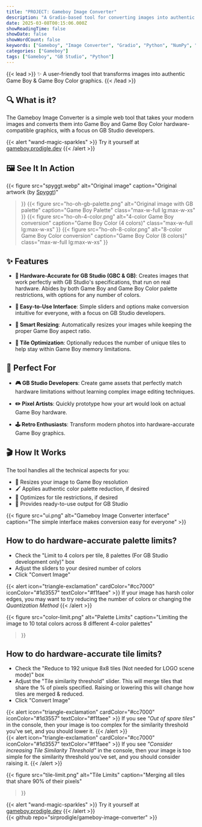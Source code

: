 ```yaml
---
title: "PROJECT: Gameboy Image Converter"
description: "A Gradio-based tool for converting images into authentic Game Boy & Game Boy Colour graphics"
date: 2025-03-08T00:15:06.000Z
showReadingTime: false
showDate: false
showWordCount: false
keywords: ["Gameboy", "Image Converter", "Gradio", "Python", "NumPy", "scikit-image", "scikit-learn", "SciPy"]
categories: ["Gameboy"]
tags: ["Gameboy", "GB Studio", "Python"]
---
```


{{< lead >}}
✨ A user-friendly tool that transforms images into authentic Game Boy & Game Boy Color graphics.
{{< /lead >}}


## 🔍 What is it?

The Gameboy Image Converter is a simple web tool that takes your modern images and converts them into Game Boy and Game Boy Color hardware-compatible graphics, with a focus on GB Studio developers.

{{< alert "wand-magic-sparkles" >}}
Try it yourself at [gameboy.prodigle.dev](https://gameboy.prodigle.dev)
{{< /alert >}}

## 🖼️ See It In Action
{{< figure
    src="spyggt.webp"
    alt="Original image"
    caption="Original artwork (by [Spyggt](https://www.x.com/spyggt))"
  >}}
  {{< figure
      src="ho-oh-gb-palette.png"
      alt="Original image with GB palette"
      caption="Game Boy Palette"
      class="max-w-full lg:max-w-xs"
  >}}
  {{< figure
      src="ho-oh-4-color.png"
      alt="4-color Game Boy conversion"
      caption="Game Boy Color (4 colors)"
      class="max-w-full lg:max-w-xs"
  >}}
  {{< figure
      src="ho-oh-8-color.png"
      alt="8-color Game Boy Color conversion"
      caption="Game Boy Color (8 colors)"
      class="max-w-full lg:max-w-xs"
  >}}

## ✨ Features

- **🎨 Hardware-Accurate for GB Studio (GBC & GB)**: Creates images that work perfectly with GB Studio's specifications, that run on real hardware. Abides by both Game Boy and Game Boy Color palette restrictions, with options for any number of colors.

- **📱 Easy-to-Use Interface**: Simple sliders and options make conversion intuitive for everyone, with a focus on GB Studio developers.

- **📐 Smart Resizing**: Automatically resizes your images while keeping the proper Game Boy aspect ratio.

- **🧩 Tile Optimization**: Optionally reduces the number of unique tiles to help stay within Game Boy memory limitations.

## 🎯 Perfect For
- **🎮 GB Studio Developers**: Create game assets that perfectly match hardware limitations without learning complex image editing techniques.

- **✏️ Pixel Artists**: Quickly prototype how your art would look on actual Game Boy hardware.

- **🕹️ Retro Enthusiasts**: Transform modern photos into hardware-accurate Game Boy graphics.

## 🎬 How It Works

The tool handles all the technical aspects for you:
- 📐 Resizes your image to Game Boy resolution
- 🖌️ Applies authentic color palette reduction, if desired
- 🧮 Optimizes for tile restrictions, if desired
- 💾 Provides ready-to-use output for GB Studio

{{< figure
    src="ui.png"
    alt="Gameboy Image Converter interface"
    caption="The simple interface makes conversion easy for everyone"
    >}}

## How to do hardware-accurate palette limits?
- Check the "Limit to 4 colors per tile, 8 palettes (For GB Studio development only)" box
- Adjust the sliders to your desired number of colors
- Click "Convert Image"

{{< alert icon="triangle-exclamation" cardColor="#cc7000" iconColor="#1d3557" textColor="#f1faee" >}}
If your image has harsh color edges, you may want to try reducing the number of colors or changing the <em>Quantization Method</em>
{{< /alert >}}

{{< figure
    src="color-limit.png"
    alt="Palette Limits"
    caption="Limiting the image to 10 total colors across 8 different 4-color palettes"
>}}

## How to do hardware-accurate tile limits?
- Check the "Reduce to 192 unique 8x8 tiles (Not needed for LOGO scene mode)" box
- Adjust the "Tile similarity threshold" slider. This will merge tiles that share the % of pixels specified. Raising or lowering this will change how tiles are merged & reduced.
- Click "Convert Image"

{{< alert icon="triangle-exclamation" cardColor="#cc7000" iconColor="#1d3557" textColor="#f1faee" >}}
If you see <em>"Out of spare tiles"</em> in the console, then your image is too complex for the similarity threshold you've set, and you should lower it.
{{< /alert >}}
<br />
{{< alert icon="triangle-exclamation" cardColor="#cc7000" iconColor="#1d3557" textColor="#f1faee" >}}
If you see <em>"Consider increasing Tile Similarity Threshold"</em> in the console, then your image is too simple for the similarity threshold you've set, and you should consider raising it.
{{< /alert >}}

{{< figure
    src="tile-limit.png"
    alt="Tile Limits"
    caption="Merging all tiles that share 90% of their pixels"
>}}

{{< alert "wand-magic-sparkles" >}}
Try it yourself at [gameboy.prodigle.dev](https://gameboy.prodigle.dev)
{{< /alert >}}
<br />
{{< github repo="sirprodigle/gameboy-image-converter" >}}

